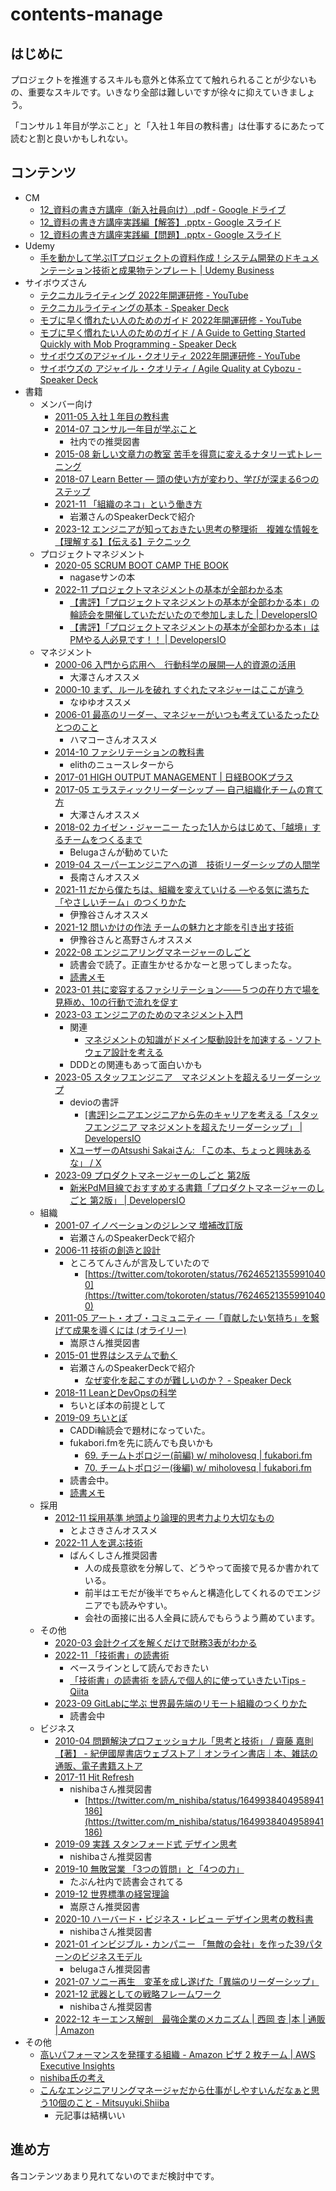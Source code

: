 # contents-manage

## はじめに

プロジェクトを推進するスキルも意外と体系立てて触れられることが少ないもの、重要なスキルです。いきなり全部は難しいですが徐々に抑えていきましょう。

「コンサル１年目が学ぶこと」と「入社１年目の教科書」は仕事するにあたって読むと割と良いかもしれない。

## コンテンツ

- CM
  - [12_資料の書き方講座（新入社員向け）.pdf - Google ドライブ](https://drive.google.com/file/d/1yBJZJrDBrIPcaSmoqUTYR7YUkAUYNOgk/view)
  - [12_資料の書き方講座実践編【解答】.pptx - Google スライド](https://docs.google.com/presentation/d/1QOlzgOngdGBn8KS9ISMPEZCbwSA1COWx/edit#slide=id.p1)
  - [12_資料の書き方講座実践編【問題】.pptx - Google スライド](https://docs.google.com/presentation/d/1e67ipa6GWuaTpK1Igul3WE4dPkBRq8hD/edit#slide=id.p1)
- Udemy
  - [手を動かして学ぶITプロジェクトの資料作成！システム開発のドキュメンテーション技術と成果物テンプレート | Udemy Business](https://classmethodjp.udemy.com/course/it-yugtl/)
- サイボウズさん
  - [テクニカルライティング 2022年開運研修 - YouTube](https://www.youtube.com/watch?v=HlJtCNo1rTQ)
  - [テクニカルライティングの基本 - Speaker Deck](https://speakerdeck.com/naohiro_nakata/technicalwriting)
  - [モブに早く慣れたい人のためのガイド 2022年開運研修 - YouTube](https://www.youtube.com/watch?v=3V62_rx_BoQ)
  - [モブに早く慣れたい人のためのガイド / A Guide to Getting Started Quickly with Mob Programming - Speaker Deck](https://speakerdeck.com/cybozuinsideout/a-guide-to-getting-started-quickly-with-mob-programming)
  - [サイボウズのアジャイル・クオリティ 2022年開運研修 - YouTube](https://www.youtube.com/watch?v=Bjbvgw0Iv9I)
  - [サイボウズの アジャイル・クオリティ / Agile Quality at Cybozu - Speaker Deck](https://speakerdeck.com/cybozuinsideout/agile-quality-at-cybozu-d7bb959e-864c-465d-ae71-9747c4fc6f9a)
- 書籍
  - メンバー向け
    - [2011-05 入社１年目の教科書](https://www.diamond.co.jp/book/9784478015421.html)
    - [2014-07 コンサル一年目が学ぶこと](https://www.amazon.co.jp/dp/B00MA671WW)
      - 社内での推奨図書
    - [2015-08 新しい文章力の教室 苦手を得意に変えるナタリー式トレーニング](https://www.amazon.co.jp/dp/4844338722)
    - [2018-07 Learn Better ― 頭の使い方が変わり、学びが深まる6つのステップ](https://www.amazon.co.jp/dp/4862762581)
    - [2021-11 「組織のネコ」という働き方](https://www.amazon.co.jp/dp/4798170232)
      - 岩瀬さんのSpeakerDeckで紹介
    - [2023-12 エンジニアが知っておきたい思考の整理術　複雑な情報を【理解する】【伝える】テクニック](https://book.impress.co.jp/books/1122101095)
  - プロジェクトマネジメント
    - [2020-05 SCRUM BOOT CAMP THE BOOK](https://www.amazon.co.jp/gp/product/B086GBXRN6)
      - nagaseサンの本
    - [2022-11 プロジェクトマネジメントの基本が全部わかる本](https://www.shoeisha.co.jp/book/detail/9784798177410)
      - [【書評】「プロジェクトマネジメントの基本が全部わかる本」の輪読会を開催していただいたので参加しました | DevelopersIO](https://dev.classmethod.jp/articles/review-book-with-all-the-basics-of-project-management/)
      - [【書評】「プロジェクトマネジメントの基本が全部わかる本」はPMやる人必見です！！ | DevelopersIO](https://dev.classmethod.jp/articles/review-basics-of-pm/)
  - マネジメント
    - [2000-06 入門から応用へ　行動科学の展開―人的資源の活用](https://www.kinokuniya.co.jp/f/dsg-01-9784820116844)
      - 大澤さんオススメ
    - [2000-10 まず、ルールを破れ すぐれたマネジャーはここが違う](https://honto.jp/netstore/pd-book_01941026.html)
      - なゆゆオススメ
    - [2006-01 最高のリーダー、マネジャーがいつも考えているたったひとつのこと](https://www.amazon.co.jp/dp/4532312639)
      - ハマコーさんオススメ
    - [2014-10 ファシリテーションの教科書](https://www.amazon.co.jp/dp/B00P28A5M8)
      - elithのニュースレターから
    - [2017-01 HIGH OUTPUT MANAGEMENT | 日経BOOKプラス](https://bookplus.nikkei.com/atcl/catalog/17/P55010/)
    - [2017-05 エラスティックリーダーシップ ― 自己組織化チームの育て方](https://www.oreilly.co.jp/books/9784873118024/)
      - 大澤さんオススメ
    - [2018-02 カイゼン・ジャーニー たった1人からはじめて、「越境」するチームをつくるまで](https://www.amazon.co.jp/dp/4798153346)
      - Belugaさんが勧めていた
    - [2019-04 スーパーエンジニアへの道　技術リーダーシップの人間学](https://www.amazon.co.jp/dp/B09BDVP5BV)
      - 長南さんオススメ
    - [2021-11 だから僕たちは、組織を変えていける —やる気に満ちた「やさしいチーム」のつくりかた](https://www.amazon.co.jp/dp/4295406252)
      - 伊豫谷さんオススメ
    - [2021-12 問いかけの作法 チームの魅力と才能を引き出す技術](https://www.amazon.co.jp/dp/4799328085)
      - 伊豫谷さんと髙野さんオススメ
    - [2022-08 エンジニアリングマネージャーのしごと](https://www.oreilly.co.jp/books/9784873119946/)
      - 読書会で読了。正直生かせるかなーと思ってしまったな。
      - [読書メモ](../book/2022-08-26_engineering-manager.md)
    - [2023-01 共に変容するファシリテーション――５つの在り方で場を見極め、10の行動で流れを促す](https://www.amazon.co.jp/dp/4862763200)
    - [2023-03 エンジニアのためのマネジメント入門](https://www.amazon.co.jp/dp/4297133342)
      - 関連
        - [マネジメントの知識がドメイン駆動設計を加速する - ソフトウェア設計を考える](https://masuda220.hatenablog.com/entry/2023/06/12/124719)
      - DDDとの関連もあって面白いかも
    - [2023-05 スタッフエンジニア　マネジメントを超えるリーダーシップ](https://www.amazon.co.jp/dp/429607055X)
      - devioの書評
        - [[書評]シニアエンジニアから先のキャリアを考える「スタッフエンジニア マネジメントを超えたリーダーシップ」 | DevelopersIO](https://dev.classmethod.jp/articles/book-review-staff-engineer/)
      - [XユーザーのAtsushi Sakaiさん: 「この本、ちょっと興味あるな」 / X](https://twitter.com/atsushi_twi/status/1654093757040697345)
    - [2023-09 プロダクトマネージャーのしごと 第2版](https://www.oreilly.co.jp/books/9784814400430/)
      - [新米PdM目線でおすすめする書籍「プロダクトマネージャーのしごと 第2版」 | DevelopersIO](https://dev.classmethod.jp/articles/product-management-in-practice-review/)
  - 組織
    - [2001-07 イノベーションのジレンマ 増補改訂版](https://www.amazon.co.jp/dp/4798100234)
      - 岩瀬さんのSpeakerDeckで紹介
    - [2006-11 技術の創造と設計](https://www.amazon.co.jp/dp/4000052446)
      - ところてんさんが言及していたので
        - [https://twitter.com/tokoroten/status/762465213559910400](https://twitter.com/tokoroten/status/762465213559910400)
    - [2011-05 アート・オブ・コミュニティ ―「貢献したい気持ち」を繋げて成果を導くには (オライリー)](https://www.amazon.co.jp/dp/4873114950)
      - 嵩原さん推奨図書
    - [2015-01 世界はシステムで動く](https://www.amazon.co.jp/dp/4862761801)
      - 岩瀬さんのSpeakerDeckで紹介
        - [なぜ変化を起こすのが難しいのか？ - Speaker Deck](https://speakerdeck.com/iwashi86/the-reason-why-changing-organization-is-so-hard-what-i-thought-and-faced-for-more-than-several-years)
    - [2018-11 LeanとDevOpsの科学](https://www.amazon.co.jp/dp/4295004901)
      - ちいとぽ本の前提として
    - [2019-09 ちいとぽ](https://www.amazon.co.jp/dp/4820729632)
      - CADDi輪読会で題材になっていた。
      - fukabori.fmを先に読んでも良いかも
        - [69. チームトポロジー(前編) w/ miholovesq | fukabori.fm](https://fukabori.fm/episode/69)
        - [70. チームトポロジー(後編) w/ miholovesq | fukabori.fm](https://fukabori.fm/episode/70)
      - 読書会中。
      - [読書メモ](../book/2019-09-17_team-topology.md)
  - 採用
    - [2012-11 採用基準 地頭より論理的思考力より大切なもの](https://www.amazon.co.jp/dp/B00B42SX70)
      - とよさきさんオススメ
    - [2022-11 人を選ぶ技術](https://www.amazon.co.jp/dp/4866802065)
      - ばんくしさん推奨図書
        - 人の成長意欲を分解して、どうやって面接で見るか書かれている。
        - 前半はエモだが後半でちゃんと構造化してくれるのでエンジニアでも読みやすい。
        - 会社の面接に出る人全員に読んでもらうよう薦めています。
  - その他
    - [2020-03 会計クイズを解くだけで財務3表がわかる](https://www.amazon.co.jp/dp/4046043679)
    - [2022-11 「技術書」の読書術](https://www.amazon.co.jp/dp/4798171549)
      - ベースラインとして読んでおきたい
      - [「技術書」の読書術 を読んで個人的に使っていきたいTips - Qiita](https://qiita.com/ryosuke-horie/items/36aca08bd4ff4378b8df)
    - [2023-09 GitLabに学ぶ 世界最先端のリモート組織のつくりかた](https://www.amazon.co.jp/dp/4798179426)
      - 読書会中
  - ビジネス
      - [2010-04 問題解決プロフェッショナル「思考と技術」 / 齋藤 嘉則【著】 - 紀伊國屋書店ウェブストア｜オンライン書店｜本、雑誌の通販、電子書籍ストア](https://www.kinokuniya.co.jp/f/dsg-01-9784478005538)
      - [2017-11 Hit Refresh](https://www.amazon.co.jp/dp/B076Q6M456)
        - nishibaさん推奨図書
          - [https://twitter.com/m_nishiba/status/1649938404958941186](https://twitter.com/m_nishiba/status/1649938404958941186)
      - [2019-09 実践 スタンフォード式 デザイン思考](https://www.amazon.co.jp/dp/4295007323)
        - nishibaさん推奨図書
      - [2019-10 無敗営業 「3つの質問」と「4つの力」](https://www.amazon.co.jp/dp/B07YTPMNDM)
        - たぶん社内で読書会されてる
      - [2019-12 世界標準の経営理論](https://www.amazon.co.jp/dp/4478109575)
        - 嵩原さん推奨図書
      - [2020-10 ハーバード・ビジネス・レビュー デザイン思考の教科書](https://www.amazon.co.jp/dp/4478111510)
        - nishibaさん推奨図書
      - [2021-01 インビジブル・カンパニー 「無敵の会社」を作った39パターンのビジネスモデル](https://www.amazon.co.jp/dp/479816786X)
        - belugaさん推奨図書
      - [2021-07 ソニー再生　変革を成し遂げた「異端のリーダーシップ」 ](https://www.amazon.co.jp/dp/B098SCY765)
      - [2021-12 武器としての戦略フレームワーク](https://www.amazon.co.jp/dp/4534058950)
        - nishibaさん推奨図書
      - [2022-12 キーエンス解剖　最強企業のメカニズム | 西岡 杏 |本 | 通販 | Amazon](https://www.amazon.co.jp/dp/4296200917)
- その他
  - [高いパフォーマンスを発揮する組織 - Amazon ピザ 2 枚チーム | AWS Executive Insights](https://aws.amazon.com/jp/executive-insights/content/amazon-two-pizza-team/)
  - [nishiba氏の考え](https://twitter.com/m_nishiba/status/1680912640250613761)
  - [こんなエンジニアリングマネージャだから仕事がしやすいんだなぁと思う10個のこと - Mitsuyuki.Shiiba](https://bufferings.hatenablog.com/entry/2023/12/23/110403)
    - 元記事は結構いい
## 進め方

各コンテンツあまり見れてないのでまだ検討中です。